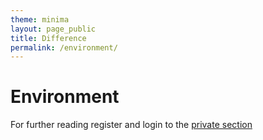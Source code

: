 ```yaml
---
theme: minima
layout: page_public
title: Difference
permalink: /environment/
---
```


# Environment


For further reading register and login to the [private section](/ecl/register/)  